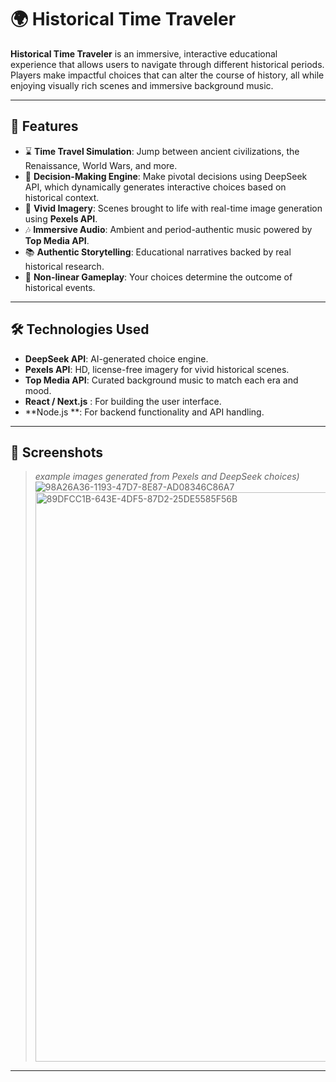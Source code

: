# 🌍 Historical Time Traveler

**Historical Time Traveler** is an immersive, interactive educational experience that allows users to navigate through different historical periods. Players make impactful choices that can alter the course of history, all while enjoying visually rich scenes and immersive background music.

---

## 🚀 Features

- ⌛ **Time Travel Simulation**: Jump between ancient civilizations, the Renaissance, World Wars, and more.
- 🧠 **Decision-Making Engine**: Make pivotal decisions using DeepSeek API, which dynamically generates interactive choices based on historical context.
- 🎨 **Vivid Imagery**: Scenes brought to life with real-time image generation using **Pexels API**.
- 🎶 **Immersive Audio**: Ambient and period-authentic music powered by **Top Media API**.
- 📚 **Authentic Storytelling**: Educational narratives backed by real historical research.
- 🧭 **Non-linear Gameplay**: Your choices determine the outcome of historical events.

---

## 🛠️ Technologies Used

- **DeepSeek API**: AI-generated choice engine.
- **Pexels API**: HD, license-free imagery for vivid historical scenes.
- **Top Media API**: Curated background music to match each era and mood.
- **React / Next.js** : For building the user interface.
- **Node.js **: For backend functionality and API handling.

---


## 📸 Screenshots

> _example images generated from Pexels and DeepSeek choices)_
> ![98A26A36-1193-47D7-8E87-AD08346C86A7](https://github.com/user-attachments/assets/c379f734-8db8-4e3b-b93a-0a2a1b4ae513)
> <img width="911" alt="89DFCC1B-643E-4DF5-87D2-25DE5585F56B" src="https://github.com/user-attachments/assets/3b0dc5c7-fa8e-4855-b570-f416f5b08db1" />



---

